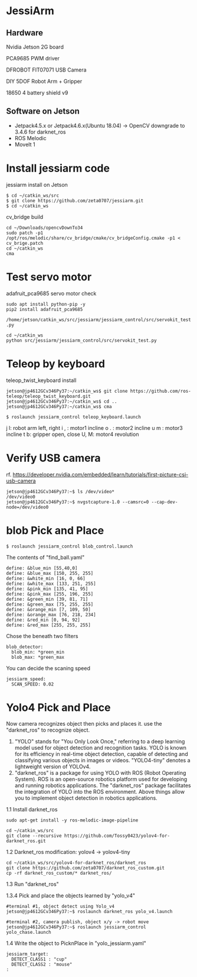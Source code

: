 # JessiArm
## Hardware

Nvidia Jetson 2G board

PCA9685 PWM driver

DFROBOT FIT07071 USB Camera

DIY 5DOF Robot Arm + Gripper

18650 4 battery shield v9

## Software on Jetson

- Jetpack4.5.x or Jetpack4.6.x(Ubuntu 18.04) → OpenCV downgrade to 3.4.6 for darknet_ros
- ROS Melodic
- MoveIt 1
  
# Install jessiarm code
 jessiarm install on Jetson
```
$ cd ~/catkin_ws/src
$ git clone https://github.com/zeta0707/jessiarm.git
$ cd ~/catkin_ws
```
cv_bridge build
```
cd ~/Downloads/opencvDownTo34
sudo patch -p1 /opt/ros/melodic/share/cv_bridge/cmake/cv_bridgeConfig.cmake -p1 < cv_brige.patch
cd ~/catkin_ws
cma
```
# Test servo motor
adafruit_pca9685 servo motor check
```
sudo apt install python-pip -y
pip2 install adafruit_pca9685
```
```/home/jetson/catkin_ws/src/jessiarm/jessiarm_control/src/servokit_test.py ```
```
cd ~/catkin_ws
python src/jessiarm/jessiarm_control/src/servokit_test.py
```
# Teleop by keyboard
teleop_twist_keyboard install
```
jetson@jp4612GCv346Py37:~/catkin_ws$ git clone https://github.com/ros-teleop/teleop_twist_keyboard.git
jetson@jp4612GCv346Py37:~/catkin_ws$ cd ..
jetson@jp4612GCv346Py37:~/catkin_ws$ cma
```
```
$ roslaunch jessiarm_control teleop_keyboard.launch
```
j l: robot arm left, right
i , : motor1 incline
o . : motor2 incline
u m : motor3 incline
t b: gripper open, close
U, M: motor4 revolution
#  Verify USB camera
rf. https://developer.nvidia.com/embedded/learn/tutorials/first-picture-csi-usb-camera
```
jetson@jp4612GCv346Py37:~$ ls /dev/video*
/dev/video0
jetson@jp4612GCv346Py37:~$ nvgstcapture-1.0 --camsrc=0 --cap-dev-node=/dev/video0
```
# blob Pick and Place
```
$ roslaunch jessiarm_control blob_control.launch
```
The contents of "find_ball.yaml"
```
define: &blue_min [55,40,0]
define: &blue_max [150, 255, 255]
define: &white_min [16, 0, 66]
define: &white_max [133, 251, 255]
define: &pink_min [135, 41, 95]
define: &pink_max [255, 196, 255]
define: &green_min [39, 81, 71]
define: &green_max [75, 255, 255]
define: &orange_min [7, 109, 50]
define: &orange_max [76, 218, 234]
define: &red_min [0, 94, 92]
define: &red_max [255, 255, 255]
```
Chose the beneath two filters
```
blob_detector:
  blob_min: *green_min
  blob_max: *green_max
```
You can decide the scaning speed
```
jessiarm_speed:
  SCAN_SPEED: 0.02
```
# Yolo4 Pick and Place
Now camera recognizes object then picks and places it.
use the "darknet_ros" to recognize object.
1. "YOLO" stands for "You Only Look Once," referring to a deep learning model used for object detection and recognition tasks. YOLO is known for its efficiency in real-time object detection, capable of detecting and classifying various objects in images or videos.
"YOLO4-tiny" denotes a lightweight version of YOLOv4.
2. "darknet_ros" is a package for using YOLO with ROS (Robot Operating System). ROS is an open-source robotics platform used for developing and running robotics applications. The "darknet_ros" package facilitates the integration of YOLO into the ROS environment.
Above things allow you to implement object detection in robotics applications.

1.1 Install darknet_ros
```
sudo apt-get install -y ros-melodic-image-pipeline

cd ~/catkin_ws/src
git clone --recursive https://github.com/Tossy0423/yolov4-for-darknet_ros.git
```
1.2 Darknet_ros modification: yolov4 → yolov4-tiny
```
cd ~/catkin_ws/src/yolov4-for-darknet_ros/darknet_ros
git clone https://github.com/zeta0707/darknet_ros_custom.git
cp -rf darknet_ros_custom/* darknet_ros/
```
1.3 Run "darknet_ros"

1.3.4 Pick and place the objects learned by "yolo_v4"
```
#terminal #1, object detect using Yolo_v4
jetson@jp4612GCv346Py37:~$ roslaunch darknet_ros yolo_v4.launch

#terminal #2, camera publish, object x/y -> robot move
jetson@jp4612GCv346Py37:~$ roslaunch jessiarm_control yolo_chase.launch
```
1.4 Write the object to PicknPlace in "yolo_jessiarm.yaml"
```
jessiarm_target:
  DETECT_CLASS1 : "cup"
  DETECT_CLASS2 : "mouse"
:
```

